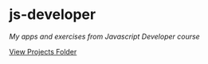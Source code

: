 js-developer
=====================

*My apps and exercises from Javascript Developer course*

[View Projects Folder](https://github.com/lucia-c/lucia-c.github.io/tree/gh-pages/)

